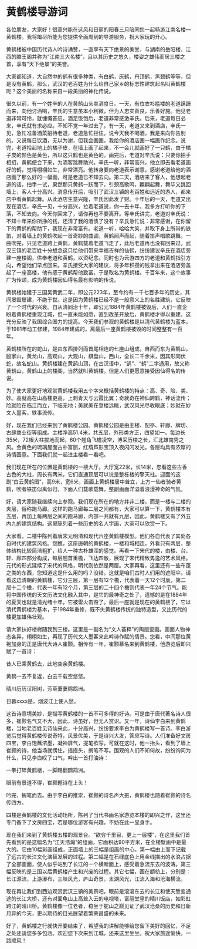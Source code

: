# 黄鹤楼导游词  
各位朋友，大家好！很高兴能在这风和日丽的阳春三月陪同您一起畅游江南名楼—黄鹤楼。我将竭尽所能为您提供全面周到的导游服务，祝大家玩的开心。  

黄鹤楼被中国历代诗人吟诗诵赞，一直享有天下绝景的美誉，与湖南的岳阳楼，江西的滕王阁并称为“江南三大名楼”，且以其历史之悠久，楼姿之雄伟而居三楼之首，享有“天下绝景”的美誉。  

大家都知道，大自然中的鹤有很多种类，有白鹤，灰鹤，丹顶鹤，黑颈鹤等等，但是没有黄鹤，那么，武汉的老百姓为什么给自己家乡的标志性建筑起名叫黄鹤楼呢？这个美丽的名称来自一段美丽的神化传说。  

很久以前，有一个姓辛的人在黄鹄山头卖酒度日。一天，有位衣衫褴褛的老道蹒跚而来，向他讨酒喝，辛氏的生意虽本小利微，但为人忠实善良，乐善好施。他见老道非常可怜，就慷慨答应。酒足饭饱后，老道非常感激辛氏。后来，老道每日必来，辛氏就有求必应。不知不觉一年过去了。有一天，老道又来到酒店，辛氏一见，急忙准备酒菜招待老道，老道急忙拦住，说今天我不喝酒，我是来向你告别的。又说每日饮酒，无以为谢，但我会画画，我给你的酒店画一幅画作纪念。说完，老道拾起地上的橘子皮，在墙上画了起来，不一会儿就画好了一只鹤，由于橘子皮的颜色是黄色，所以这只鹤也是黄色的。画完后，老道对辛氏说：只要你拍手相招，黄鹤便会下来，为酒客跳舞助兴。辛氏一听，非常高兴，他立即去看老道画好的鹤，觉得栩栩如生，非常漂亮。他转身要向老道表示谢意，感谢老道给他的酒店画了那么好的一幅画，可是老道已不知去向。第二天，酒店来了客人，他想起老道的话，拍手一试，果然那只黄鹤一跃而下，引颈高歌鸣，翩翩起舞，舞毕又跳回墙上，客人十分高兴。消息传开后，吸引了武汉三镇的老百姓和远近的游人，都来店中看黄鹤起舞。从此酒店生意兴隆，辛氏因此发了财。十年后的一天，老道又出现在酒店，辛氏一见，十分高兴，拉着老道说，你一去十年，我多方打听你的下落，不知去向。今天你回来了，请你再也不要离开。等辛氏讲完，老道对辛氏说：不知十年来你所挣的钱，还清了我的酒债了没有？辛氏急忙说：非常感谢，在你留下的黄鹤的帮助下，我现在非常富有。老道一听，哈哈大笑，并取下身上所带的铁笛，对着墙上的黄鹤吹起一首奇妙的曲调，黄鹤闻声而起，随着笛声唱歌跳舞。一曲吹完，只见老道跨上黄鹤，黄鹤载着老道飞走了，此后老道再也没有回来过。武汉三镇的老百姓十分想念这只给他们带来幸福吉祥的仙鹤，纷纷建议辛氏在酒店旁建一座楼阁，供奉老道和黄鹤，以资纪念。同时也为云游四方的老道和黄鹤指引方向，希望他们早点回来。辛氏接受大家的建议，将多年积攒的钱拿出来在酒店旁盖起了一座高楼，他有感于黄鹤帮他致富，于是取名为黄鹤楼。千百年来，这个故事广为传颂，成为黄鹤楼因仙得名最有影响的传说。  

黄鹤楼始建于三国吴黄武二年，即公元223年，至今约有一千七百多年的历史，其间屡毁屡建，不绝于世。这是因为黄鹤楼已经不是一般意义上的名胜建筑，它反映了一个时代的兴衰。自从清同治十年，即公元1884年黄鹤楼被毁后，人们一直企盼着黄鹤楼重现江城，但一直未能如愿，直到改革开放后，黄鹤楼才得以重建，这充分反映了我国综合国力的提高。今天我们参观的黄鹤楼是以清代黄鹤楼为蓝本，于1981年动工修建，1984年建成的，离最后一座黄鹤楼被毁的时间整整有一百年。  

黄鹤楼所在的蛇山，是由东西排列而首尾相连的七座山组成，自西而东为黄鹄山，殷家山，黄龙山，高观山，大观山，棋盘山，西山，全长二千余米，因其形同伏蛇，故名蛇山。黄鹤楼建在黄鹄山顶，在古汉语中，“鹄”、“鹤”二字通用，故又称黄鹤山，黄鹤山上的楼阁，当然就叫黄鹤楼。但是人们更愿意接受因仙得名的传说。  

为了使大家更好地观赏黄鹤楼我用五个字来概括黄鹤楼的特点：高、奇、险、美、妙。高就高在山高楼更高，上刺青天与云霞比翼；奇就奇在神仙跨鹤，神话流传；险就险在临江而立，下临无地；美就美在登楼远眺，武汉风光尽收眼底；妙就在妙文人墨客，轶事流传。  

好，现在我们已经来到了黄鹤楼公园。黄鹤楼公园是由主楼、配亭、轩廊、牌坊、古肆商业街等组成。主楼净高51.4米，共五层，外形类方正，四望如一。每边长35米，72根大柱拔地而起，60个翘角飞檐凌空，博采历楼之长，汇北雄南秀之风。金黄色的琉璃屋面古朴富丽，红葫芦形宝顶入夜闪闪发光，各层均具有浓厚的诗情画意。下面我们就一起进主楼看一看吧。  

我们现在所在的位置是黄鹤楼的一楼大厅。大厅宽22米，长14米，您看这些古香古色的大柱，周长有两米，它们直通顶层可以说是整栋楼的擎天柱。迎面的这副“白云黄鹤图”，高9米，宽6米，画面上黄鹤楼居中耸立，上方一仙者骑者黄鹤，吹者铁笛似离似归，下面人们载歌载舞，整副画面洋溢着浪漫神奇的气氛。  

好，请大家随我继续向上参观。我们现在所在的地方并非二楼，而是一楼与二楼的夹层，俗称跑马廊。这样的跑马廊每二层之间都有，大家可以算一下，黄鹤楼本有五层，再加上每两层之间的跑马廊，内部一共就有九层，因此，黄鹤楼又有了外五内九的建筑结构。这里陈列着一些历史的名人字画，大家可以欣赏一下。  

大家看，二楼中陈列着唐宋元明清和现代六座黄鹤楼模型。他们各自代表了其处各自时代的建筑风格。您瞧，这座唐朝的黄鹤楼，一楼和城相连，外看只有两层，整体结构比较简洁粗犷，给人一种古朴雄浑的感觉。再看一下宋代的楼，由楼、台、轩、廊四部分构成，每层翘首重檐，飞达四敞，展现了宋代精致隽逸的艺术风格。元代的形式延续了宋代的风格，明代则依然是两层。大家再看，这里还有一些布蓬之类的东西，您知道这是什么用的吗？没错，这就是咱们古时人们用的遮阳伞。请看这边清朝的黄鹤楼，它分三层，第一层有12个檐，代表着一天12个时辰，第二层十二个檐，代表一年有12个月，第三层的二十四个檐则代表一年24个节气。能将中国传统的天文历法文化融入其中，是它的最神奇之处了，遗憾的是在1884年的夏天也就是清光绪十年，它被雷火击毁了。最后一座就是现在的黄鹤楼了，它以清代黄鹤楼为基本，于1984年重修，既不失黄鹤楼传统的独特造型，又比历代的楼更加雄伟壮观。  

请大家扶好楼梯随我到三楼。这里是一副名为“文人荟粹”的陶版瓷画。画面人物神态各异，栩栩如生，再现了历代文人墨客来此吟诗作赋的情景。您看，中间那位黄袍加身的正是唐代大诗人崔颢。相传有一年，崔颢慕名来到黄鹤楼，他游览后即兴赋了一首诗：  

昔人已乘黄鹤去，此地空余黄鹤楼。  

黄鹤一去不复返，白云千载空悠悠。  

晴川历历汉阳树，芳草萋萋鹦鹉洲。  

日暮xxxx是，烟波江上使人愁。  

这首诗意境美妙，是描写黄鹤楼的一首不可多得的好诗。可是由于唐代著名诗人很多，崔颢名气又不大，因此，诗虽好，但无人赏识。又一年，诗仙李白来到黄鹤楼，当地老百姓见诗仙来此，十分高兴，纷纷要求李白为黄鹤楼写一首诗。李白游览后觉得黄鹤楼传说奇特，风景优美，于是诗兴大发，答应写诗。人们准备好文房四宝，李白饱蘸浓墨，凝神屏气，提笔欲写，可就在这时，他一抬头，看到了墙上崔颢的诗，他当场就愣住，摇摇头，搁笔不写。围观的人们不知何故，纷纷询问为什么，只见李白叹了口气，吟出一首打油诗：  

一拳打碎黄鹤楼，一脚踢翻鹦鹉洲。  

眼前有景道不得，崔颢题诗在上头！  

吟完，搁笔而去。由于李白的推崇，崔颢的诗名声大振，黄鹤楼也随着崔颢的诗名传四方。  

四楼是黄鹤楼的文化活动场所，陈列了当代书画名家游览本楼的即兴之作，这里还专门备下了文房四宝，若是哪位游客有兴趣，不妨在此一显身手。  

现在我们来到了黄鹤楼五楼的观景台。“欲穷千里目，更上一层楼”，在这里我们首先看到的是这幅名为“江天浩瀚”的组画，它面积达90平方米，在全楼壁画中是最大的。它由10幅彩画组成，正面墙上的三幅是组画的中心，第一幅由上而下记载了远古的长江文化演替发展的过程。第二幅是在石绿底色上用金线描出的水浪占据了全部画面，使人似乎站到了长江的一个横断面上，感受着急流东去的波涛。第三幅反映的是三国以后黄鹤楼产生和兴废的过程。其它七幅，画在额枋上，分别是：长江源流，上游瀑布，三峡风光，庐山奇景，太湖风光，江流入海和沧海横流。  

现在再让我们到西边观赏武汉三镇的美景吧。眼前是滚滚东去的长江和使天堑变通途的长江大桥，还有对面龟山上高耸入云的电视塔，富丽堂皇的晴川饭店，如彩虹跨江的晴川桥。黄鹤楼像一位老者，稳坐于蛇山之巅见证了武汉沧桑的历史和日新月异的今天，更以期待的目光展望着繁荣昌盛的未来。  

好了，黄鹤楼之行就快开要结束了，希望我的讲解能够给您留下美好的回忆，不足之处还请您多多包涵。欢迎您下次来到江城，还来这里坐坐。祝大家旅途愉快，一路顺风！  

<!-- Last processed: 2025-07-22 03:44:22 -->
